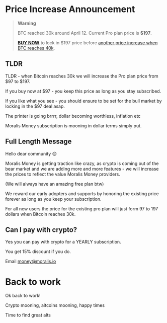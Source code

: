 # Price Increase Announcement

> **Warning**
> 
> BTC reached 30k around April 12. Current Pro plan price is **$197**.
>
> [**BUY NOW**](https://moralismoney.com/pricing) to lock in $197 price before [another price increase when BTC reaches 40k](https://github.com/YosephKS/moralis-money-faq/blob/main/price-increase-40k-bitcoin.md).

## TLDR

TLDR - when Bitcoin reaches 30k we will increase the Pro plan price from $97 to $197.

If you buy now at $97 - you keep this price as long as you stay subscribed.

If you like what you see - you should ensure to be set for the bull market by locking in the $97 deal asap.

The printer is going brrrr, dollar becoming worthless, inflation etc

Moralis Money subscription is mooning in dollar terms simply put.

## Full Length Message
Hello dear community 😍 

Moralis Money is getting traction like crazy, as crypto is coming out of the bear market and we are adding more and more features - we will increase the prices to reflect the value Moralis Money providers.

(We will always have an amazing free plan btw)

We reward our early adopters and supports by honoring the existing price forever as long as you keep your subscription.

For all new users the price for the existing pro plan will just form 97 to 197 dollars when Bitcoin reaches 30k.


## Can I pay with crypto?

Yes you can pay with crypto for a YEARLY subscription.

You get 15% discount if you do.

Email money@moralis.io

# Back to work

Ok back to work!

Crypto mooning, altcoins mooning, happy times

Time to find great alts
